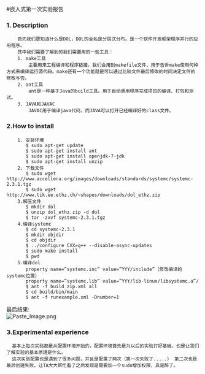 #嵌入式第一次实验报告

###  1. Description
        首先我们要知道什么是DOL，DOL的全名是分层式分布。是一个软件开发框架程序并行的应用程序。
        其中我们需要了解到的我们需要用的一些工具：
        1. make工具
            主要用来工程编译和程序链接。我们会用到makefile文件，用于告诉make使用何种方式来编译运行源代码。make还有一个功能就是可以通过比较文件最后修改的时间决定文件的修改与否。
        2. ant工具
            ant是一种基于Java的build工具。用于自动调用程序完成项目的编译、打包和测试。
        3. JAVA和JAVAC
            JAVAC用于编译java代码，而JAVA可以打开已经编译好的class文件。
###  2.How to install
        1. 安装环境
           $ sudo apt-get update
           $ sudo apt-get install ant
           $ sudo apt-get install openjdk-7-jdk
           $ sudo apt-get install unzip
        2. 下载文件
           $ sudo wget http://www.accellera.org/images/downloads/standards/systemc/systemc-2.3.1.tgz
           $ sudo wget http://www.tik.ee.ethz.ch/~shapes/downloads/dol_ethz.zip
        3.解压文件
           $ mkdir dol
           $ unzip dol_ethz.zip -d dol
           $ tar -zxvf systemc-2.3.1.tgz
        4.编译systemc
           $ cd systemc-2.3.1
           $ mkdir objdir
           $ cd objdir
           $ ../configure CXX=g++ --disable-async-updates
           $ sudo make install
           $ pwd
        5.编译dol
           property name=”systemc.inc” value=”YYY/include”（修改编译的systemc位置）
           property name=”systemc.lib” value=”YYY/lib-linux/libsystemc.a”/
           $ ant -f build_zip.xml all
           $ cd build/bin/main
           $ ant -f runexample.xml -Dnumber=1

最后结果:           
![Paste_Image.png](http://upload-images.jianshu.io/upload_images/3162604-62c6484c40638da7.png?imageMogr2/auto-orient/strip%7CimageView2/2/w/1240)


###  3.Experimental experience
      基本上每次实验都是从配置环境开始的，配置环境首先是为以后的实验打好基础，也是让我们了解实验的基本原理是什么。
      这次实验配置也是遇到了很多问题，并且是配置了两次（第一次失败了.....） 第二次也是最后创建失败，让TA大大帮忙看了之后发现是需要加一个sudo增加权限，真是醉了。

